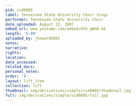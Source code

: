 ```yaml
---
pid: vid0005
label: Tennessee State University Choir Sings
performer: Tennessee State University Choir
date_uploaded: August 22, 2007
embed_url: www.youtube.com/embed/UYd_qWXB-4A
length: '5:09'
uploaded_by: jhoward5001
notes: 
narrative: 
rights: 
location: 
date_accessed: 
related_docs: 
personal_notes: 
order: '4'
layout: lift_item
collection: lift
thumbnail: img/derivatives/simple/vid0005/thumbnail.jpg
full: img/derivatives/simple/vid0005/full.jpg
---
```


